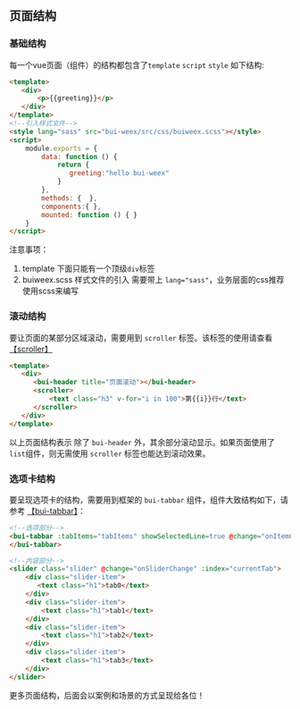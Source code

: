 ## 页面结构

### 基础结构
每一个vue页面（组件）的结构都包含了`template` `script` `style` 如下结构:

```html
<template>
   <div>
       <p>{{greeting}}</p>
   </div>
</template>
<!--引入样式文件-->
<style lang="sass" src="bui-weex/src/css/buiweex.scss"></style>
<script>
    module.exports = {
        data: function () {
            return {
               greeting:"hello bui-weex"
            }
        }, 
        methods: {  },
        components:{ },
        mounted: function () { }
    }
</script>
```

注意事项：

1.	template 下面只能有一个顶级`div`标签
2. buiweex.scss 样式文件的引入 需要带上 `lang="sass"`，业务层面的css推荐使用scss来编写

### 滚动结构
要让页面的某部分区域滚动，需要用到 `scroller` 标签。该标签的使用请查看 [【scroller】](http://weex-project.io/cn/references/components/scroller.html)

```html
<template>
   <div>
      <bui-header title="页面滚动"></bui-header>
      <scroller>
          <text class="h3" v-for="i in 100">第{{i}}行</text>
      </scroller>
   </div>
</template>
```

以上页面结构表示 除了 `bui-header` 外，其余部分滚动显示。如果页面使用了 `list`组件，则无需使用 `scroller` 标签也能达到滚动效果。

### 选项卡结构

要呈现选项卡的结构，需要用到框架的 `bui-tabbar` 组件，组件大致结构如下，请参考 [【bui-tabbar】](http://dev.bingocc.com/buiweex/docs/reference/bui-tabbar.html)：

```html
<!--选项部分-->
<bui-tabbar :tabItems="tabItems" showSelectedLine=true @change="onItemChange" v-model="currentTab">
</bui-tabbar>

<!--内容部分-->
<slider class="slider" @change="onSliderChange" :index="currentTab">
    <div class="slider-item">
       <text class="h1">tab0</text>
    </div>
    <div class="slider-item">
        <text class="h1">tab1</text>
    </div>
    <div class="slider-item">
        <text class="h1">tab2</text>
    </div>
    <div class="slider-item">
        <text class="h1">tab3</text>
    </div>
</slider>
```

更多页面结构，后面会以案例和场景的方式呈现给各位！